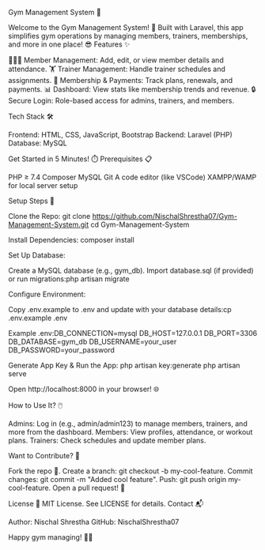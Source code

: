 Gym Management System 💪

Welcome to the Gym Management System! 🚀 Built with Laravel, this app simplifies gym operations by managing members, trainers, memberships, and more in one place! 😎
Features ✨

🧑‍🤝‍🧑 Member Management: Add, edit, or view member details and attendance.
🏋️ Trainer Management: Handle trainer schedules and assignments.
💸 Membership & Payments: Track plans, renewals, and payments.
📊 Dashboard: View stats like membership trends and revenue.
🔒 Secure Login: Role-based access for admins, trainers, and members.

Tech Stack 🛠️

Frontend: HTML, CSS, JavaScript, Bootstrap
Backend: Laravel (PHP)
Database: MySQL

Get Started in 5 Minutes! ⏱️
Prerequisites 📋

PHP ≥ 7.4
Composer
MySQL
Git
A code editor (like VSCode)
XAMPP/WAMP for local server setup

Setup Steps 🚀

Clone the Repo:
git clone https://github.com/NischalShrestha07/Gym-Management-System.git
cd Gym-Management-System


Install Dependencies:
composer install


Set Up Database:

Create a MySQL database (e.g., gym_db).
Import database.sql (if provided) or run migrations:php artisan migrate




Configure Environment:

Copy .env.example to .env and update with your database details:cp .env.example .env

Example .env:DB_CONNECTION=mysql
DB_HOST=127.0.0.1
DB_PORT=3306
DB_DATABASE=gym_db
DB_USERNAME=your_user
DB_PASSWORD=your_password




Generate App Key & Run the App:
php artisan key:generate
php artisan serve


Open http://localhost:8000 in your browser! 🌐



How to Use It? 🖱️

Admins: Log in (e.g., admin/admin123) to manage members, trainers, and more from the dashboard.
Members: View profiles, attendance, or workout plans.
Trainers: Check schedules and update member plans.

Want to Contribute? 🤝

Fork the repo 🍴.
Create a branch: git checkout -b my-cool-feature.
Commit changes: git commit -m "Added cool feature".
Push: git push origin my-cool-feature.
Open a pull request! 🎉

License 📜
MIT License. See LICENSE for details.
Contact 📬

Author: Nischal Shrestha
GitHub: NischalShrestha07

Happy gym managing! 🏋️‍♀️
